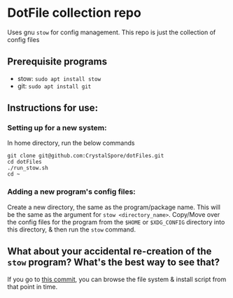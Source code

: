 # DotFile collection repo
Uses gnu `stow` for config management. This repo is just the collection of config files

## Prerequisite programs
- stow: `sudo apt install stow`
- git: `sudo apt install git`

## Instructions for use:

### Setting up for a new system:
In home directory, run the below commands
```
git clone git@github.com:CrystalSpore/dotFiles.git
cd dotFiles
./run_stow.sh
cd ~
```

### Adding a new program's config files:
Create a new directory, the same as the program/package name. This will be the same as the argument for `stow <directory_name>`. Copy/Move over the config files for the program from the `$HOME` or `$XDG_CONFIG` directory into this directory, & then run the `stow` command.


## What about your accidental re-creation of the `stow` program? What's the best way to see that?
If you go to [this commit](https://github.com/CrystalSpore/dotFiles/tree/e102a91e7b03a8bff1cea3c4cdab5a043575bdbb), you can browse the file system & install script from that point in time.
